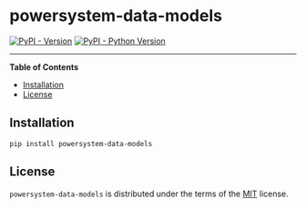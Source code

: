 # powersystem-data-models

[![PyPI - Version](https://img.shields.io/pypi/v/powersystem-data-models.svg)](https://pypi.org/project/powersystem-data-models)
[![PyPI - Python Version](https://img.shields.io/pypi/pyversions/powersystem-data-models.svg)](https://pypi.org/project/powersystem-data-models)

-----

**Table of Contents**

- [Installation](#installation)
- [License](#license)

## Installation

```console
pip install powersystem-data-models
```

## License

`powersystem-data-models` is distributed under the terms of the [MIT](https://spdx.org/licenses/MIT.html) license.
